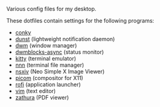 Various config files for my desktop.

These dotfiles contain settings for the following programs:
- [conky](https://github.com/brndnmtthws/conky)
- [dunst](https://dunst-project.org/) (lightweight notification daemon)
- [dwm](https://dwm.suckless.org/) (window manager)
- [dwmblocks-async](https://github.com/UtkarshVerma/dwmblocks-async) (status monitor)
- [kitty](https://sw.kovidgoyal.net/kitty/) (terminal emulator)
- [nnn](https://github.com/jarun/nnn) (terminal file manager)
- [nsxiv](https://nsxiv.codeberg.page/) (Neo Simple X Image Viewer)
- [picom](https://github.com/yshui/picom) (compositor for X11)
- [rofi](https://github.com/DaveDavenport/rofi/) (application launcher)
- [vim](https://www.vim.org/) (text editor)
- [zathura](https://pwmt.org/projects/zathura/) (PDF viewer)
